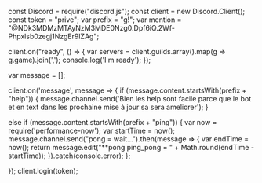 const Discord = require("discord.js");
const client = new Discord.Client();
const token = "prive";
var prefix = "g!";
var mention = "@NDk3MDMzMTAyNzM3MDE0Nzg0.Dpf6iQ.2Wf-Phpxlsb0zegj1NzgEr9lZAg";

client.on("ready", () => {
var servers = client.guilds.array().map(g => g.game).join(',');
console.log('I m ready');
});

var message = [];

client.on('message', message => {
if (message.content.startsWith(prefix + "help")) {
    message.channel.send('Bien les help sont facile parce que le bot et en text dans les prochaine mise à jour sa sera ameliorer');
}

else if (message.content.startsWith(prefix + "ping")) {
    var now = require('performance-now');
    var startTime = now();
    message.channel.send("pong = wait...").then(message => {
        var endTime = now();
        return message.edit("**pong ping_pong = " + Math.round(endTime - startTime));
    }).catch(console.error);
};

});
client.login(token);
